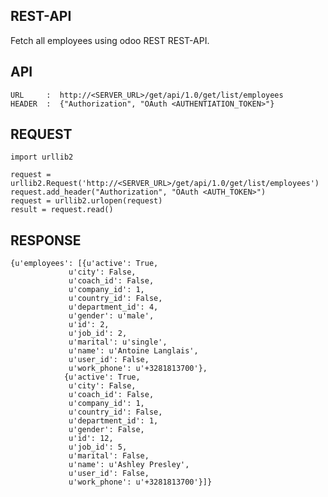 REST-API
----

Fetch all employees using odoo REST REST-API.



API
-------------------------

    URL     :  http://<SERVER_URL>/get/api/1.0/get/list/employees
    HEADER  :  {"Authorization", "OAuth <AUTHENTIATION_TOKEN>"}



REQUEST
-------------------------

    import urllib2

    request = urllib2.Request('http://<SERVER_URL>/get/api/1.0/get/list/employees')
    request.add_header("Authorization", "OAuth <AUTH_TOKEN>")
    request = urllib2.urlopen(request)
    result = request.read()



RESPONSE
-------------------------

    {u'employees': [{u'active': True,
                 u'city': False,
                 u'coach_id': False,
                 u'company_id': 1,
                 u'country_id': False,
                 u'department_id': 4,
                 u'gender': u'male',
                 u'id': 2,
                 u'job_id': 2,
                 u'marital': u'single',
                 u'name': u'Antoine Langlais',
                 u'user_id': False,
                 u'work_phone': u'+3281813700'},
                {u'active': True,
                 u'city': False,
                 u'coach_id': False,
                 u'company_id': 1,
                 u'country_id': False,
                 u'department_id': 1,
                 u'gender': False,
                 u'id': 12,
                 u'job_id': 5,
                 u'marital': False,
                 u'name': u'Ashley Presley',
                 u'user_id': False,
                 u'work_phone': u'+3281813700'}]}
